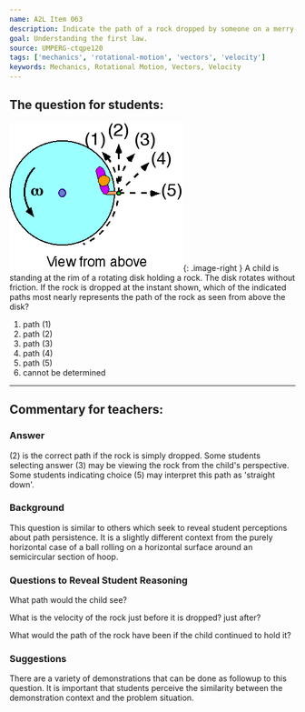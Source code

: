 ```yaml
---
name: A2L Item 063
description: Indicate the path of a rock dropped by someone on a merry-go-round.
goal: Understanding the first law.
source: UMPERG-ctqpe120
tags: ['mechanics', 'rotational-motion', 'vectors', 'velocity']
keywords: Mechanics, Rotational Motion, Vectors, Velocity
---
```


## The question for students:

![Item063_fig1.gif](../images/Item063_fig1.gif){: .image-right } A
child is standing at the rim of a rotating disk holding a rock.  The
disk rotates without friction.  If the rock is dropped at the instant
shown, which of the indicated paths most nearly represents the path of
the rock as seen from above the disk?

1. path (1) 
2. path (2) 
3. path (3) 
4. path (4) 
5. path (5) 
6. cannot be determined

<hr/>

## Commentary for teachers:

### Answer

(2) is the correct path if the rock is simply dropped.  Some students
selecting answer (3) may be viewing the rock from the child's
perspective.  Some students indicating choice (5) may interpret this
path as 'straight down'.

### Background

This question is similar to others which seek to reveal student
perceptions about path persistence.  It is a slightly different context
from the purely horizontal case of a ball rolling on a horizontal
surface around an semicircular section of hoop.

### Questions to Reveal Student Reasoning

What path would the child see?

What is the velocity of the rock just before it is dropped?  just after?

What would the path of the rock have been if the child continued to hold
it?

### Suggestions

There are a variety of demonstrations that can be done as followup to
this question.  It is important that students perceive the similarity
between the demonstration context and the problem situation.
